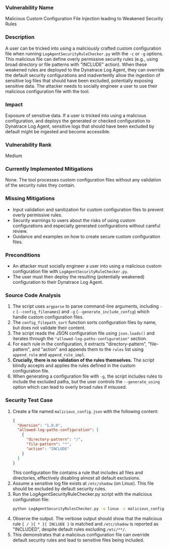 ### Vulnerability Name
Malicious Custom Configuration File Injection leading to Weakened Security Rules

### Description
A user can be tricked into using a maliciously crafted custom configuration file when running `LogAgentSecurityRuleChecker.py` with the `-c` or `-g` options. This malicious file can define overly permissive security rules (e.g., using broad directory or file patterns with "INCLUDE" action). When these weakened rules are deployed to the Dynatrace Log Agent, they can override the default security configurations and inadvertently allow the ingestion of sensitive log files that should have been excluded, potentially exposing sensitive data. The attacker needs to socially engineer a user to use their malicious configuration file with the tool.

### Impact
Exposure of sensitive data. If a user is tricked into using a malicious configuration, and deploys the generated or checked configuration to Dynatrace Log Agent, sensitive logs that should have been excluded by default might be ingested and become accessible.

### Vulnerability Rank
Medium

### Currently Implemented Mitigations
None. The tool processes custom configuration files without any validation of the security rules they contain.

### Missing Mitigations
- Input validation and sanitization for custom configuration files to prevent overly permissive rules.
- Security warnings to users about the risks of using custom configurations and especially generated configurations without careful review.
- Guidance and examples on how to create secure custom configuration files.

### Preconditions
- An attacker must socially engineer a user into using a malicious custom configuration file with `LogAgentSecurityRuleChecker.py`.
- The user must then deploy the resulting (potentially weakened) configuration to their Dynatrace Log Agent.

### Source Code Analysis
1. The script uses `argparse` to parse command-line arguments, including `-c` (`--config_filenames`) and `-g` (`--generate_include_config`) which handle custom configuration files.
2. The `config_filepath_sort` function sorts configuration files by name, but does not validate their content.
3. The script reads the JSON configuration file using `json.loads()` and iterates through the `"allowed-log-paths-configuration"` section.
4. For each rule in the configuration, it extracts "directory-pattern", "file-pattern", and "action" and appends them to the `rules` list using `append_rule` and `append_rule_impl`.
5. **Crucially, there is no validation of the rules themselves.** The script blindly accepts and applies the rules defined in the custom configuration file.
6. When generating a configuration file with `-g`, the script includes rules to include the excluded paths, but the user controls the `--generate_using` option which can lead to overly broad rules if misused.

### Security Test Case
1. Create a file named `malicious_config.json` with the following content:
   ```json
   {
     "@version": "1.0.0",
     "allowed-log-paths-configuration": [
       {
         "directory-pattern": "/",
         "file-pattern": "*",
         "action": "INCLUDE"
       }
     ]
   }
   ```
   This configuration file contains a rule that includes all files and directories, effectively disabling almost all default exclusions.
2. Assume a sensitive log file exists at `/etc/shadow` (on Linux). This file should be excluded by default security rules.
3. Run the LogAgentSecurityRuleChecker.py script with the malicious configuration file:
   ```bash
   python LogAgentSecurityRulesChecker.py -o linux -c malicious_config.json /etc/shadow -v
   ```
4. Observe the output. The verbose output should show that the malicious rule `{ / }{ * }{ INCLUDE }` is matched and `/etc/shadow` is reported as "INCLUDED", despite default rules excluding `/etc/**/`.
5. This demonstrates that a malicious configuration file can override default security rules and lead to sensitive files being included.